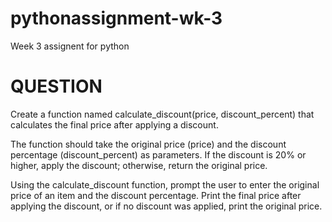 # pythonassignment-wk-3

Week 3 assignent for python

# QUESTION

Create a function named calculate_discount(price, discount_percent) that calculates the final price after applying a discount.

The function should take the original price (price) and the discount percentage (discount_percent) as parameters. If the discount is 20% or higher, apply the discount; otherwise, return the original price.

Using the calculate_discount function, prompt the user to enter the original price of an item and the discount percentage. Print the final price after applying the discount, or if no discount was applied, print the original price.
